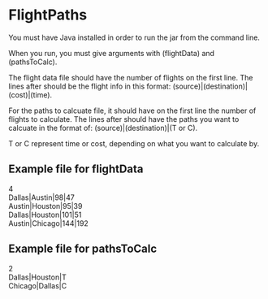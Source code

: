 # FlightPaths

You must have Java installed in order to run the jar from the command line.

When you run, you must give arguments with (flightData) and (pathsToCalc).

The flight data file should have the number of flights on the first line. The lines after should be the flight info in this format: (source)|(destination)|(cost)|(time).

For the paths to calcuate file, it should have on the first line the number of flights to calculate. The lines after should have the paths you want to calcuate in the format of: (source)|(destination)|(T or C).

T or C represent time or cost, depending on what you want to calculate by.

## Example file for flightData
4<br>
Dallas|Austin|98|47<br>
Austin|Houston|95|39<br>
Dallas|Houston|101|51<br>
Austin|Chicago|144|192<br>

## Example file for pathsToCalc
2<br>
Dallas|Houston|T<br>
Chicago|Dallas|C<br>
